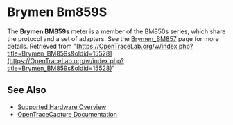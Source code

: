 # Brymen Bm859S

The **Brymen BM859s** meter is a member of the BM850s series, which share the protocol and a set of adapters. See the [Brymen_BM857](Brymen_BM857.html "Brymen BM857") page for more details. 
Retrieved from "[https://OpenTraceLab.org/w/index.php?title=Brymen_BM859s&oldid=15528](https://OpenTraceLab.org/w/index.php?title=Brymen_BM859s&oldid=15528)"

## See Also
- [Supported Hardware Overview](../supported-hardware.md)
- [OpenTraceCapture Documentation](../../opentracecapture/overview.md)

